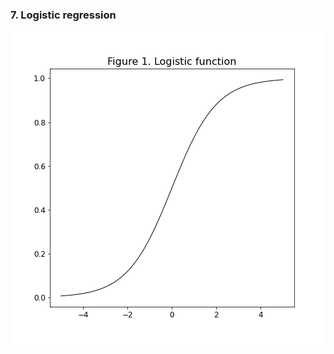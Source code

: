 ### 7. Logistic regression

![](https://github.com/cinnData/MLearning/blob/main/7.%20Logistic%20regression/fig%207.1.png)
